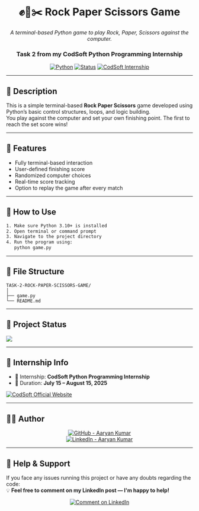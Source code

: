 <div align="center">

# ✊📄✂️ Rock Paper Scissors Game

_A terminal-based Python game to play Rock, Paper, Scissors against the computer._

### Task 2 from my **CodSoft Python Programming Internship**

[![Python](https://img.shields.io/badge/Python-3.10+-blue?logo=python&logoColor=white)](https://www.python.org/)
[![Status](https://img.shields.io/badge/Status-Completed-brightgreen?style=flat-square)]()
[![CodSoft Internship](https://img.shields.io/badge/CodSoft-Internship-%233D8BFD?logo=codeforces&logoColor=white)](https://www.codsoft.in)

</div>

---

## 📜 Description

This is a simple terminal-based **Rock Paper Scissors** game developed using Python’s basic control structures, loops, and logic building.  
You play against the computer and set your own finishing point. The first to reach the set score wins!

---

## 🚀 Features

- Fully terminal-based interaction  
- User-defined finishing score  
- Randomized computer choices  
- Real-time score tracking  
- Option to replay the game after every match  

---

## 🧠 How to Use

```bash
1. Make sure Python 3.10+ is installed
2. Open terminal or command prompt
3. Navigate to the project directory
4. Run the program using:
   python game.py
```

---

## 📂 File Structure

```
TASK-2-ROCK-PAPER-SCISSORS-GAME/
│
├── game.py
└── README.md
```

---

## 🏁 Project Status

<img src="https://img.shields.io/badge/Project-Completed-brightgreen?style=for-the-badge&logo=checkmarx">

---

## 🏢 Internship Info

- 🎯 Internship: **CodSoft Python Programming Internship**  
- 📅 Duration: **July 15 – August 15, 2025**

[![CodSoft Official Website](https://img.shields.io/badge/CodSoft-Official%20Website-blueviolet?style=for-the-badge&logo=windows&logoColor=white)](https://www.codsoft.in)

---

## 🙋‍♂️ Author

<div align="center">

[![GitHub - Aaryan Kumar](https://img.shields.io/badge/GitHub-Aaryan_Kumar-181717?style=for-the-badge&logo=github)](https://github.com/aaryan498)  
[![LinkedIn - Aaryan Kumar](https://img.shields.io/badge/LinkedIn-Aaryan_Kumar-blue?style=for-the-badge&logo=linkedin)](https://www.linkedin.com/in/aaryan-kumar-ai-498-coder)

</div>

---

## 💬 Help & Support

If you face any issues running this project or have any doubts regarding the code:  
💡 **Feel free to comment on my LinkedIn post — I'm happy to help!**

<div align="center">

[![Comment on LinkedIn](https://img.shields.io/badge/Need_Help%3F_Comment_on_LinkedIn-blue?style=for-the-badge&logo=linkedin)](https://www.linkedin.com/posts/aaryan-kumar-ai-498-coder_codsoft-pythoninternship-rockpaperscissors-activity-7357778029240049665-hvOn?utm_source=share&utm_medium=member_android&rcm=ACoAAFxqlpgBiTnkrCNekCuz5lwACzH6vXUUKvA)

</div>
